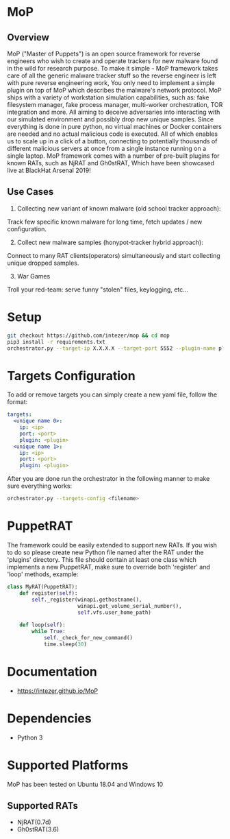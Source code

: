 # MoP
## Overview
MoP ("Master of Puppets") is an open source framework for reverse engineers who wish to create and operate trackers for new malware found in the wild for research purpose.
To make it simple - MoP framework takes care of all the generic malware tracker stuff so the reverse engineer is left with pure reverse engineering work,
You only need to implement a simple plugin on top of MoP which describes the malware's network protocol.
MoP ships with a variety of workstation simulation capabilities, such as: fake filesystem manager, fake process manager, multi-worker orchestration, TOR integration and more.
All aiming to deceive adversaries into interacting with our simulated environment and possibly drop new unique samples.
Since everything is done in pure python, no virtual machines or Docker containers are needed and no actual malicious code is executed.
All of which enables us to scale up in a click of a button, connecting to potentially thousands of different malicious servers at once from a single instance running on a single laptop.
MoP framework comes with a number of pre-built plugins for known RATs, such as NjRAT and Gh0stRAT, Which have been showcased live at BlackHat Arsenal 2019!

## Use Cases
1. Collecting new variant of known malware (old school tracker approach):

Track few specific known malware for long time, fetch updates / new configuration.

2. Collect new malware samples (honypot-tracker hybrid approach):

Connect to many RAT clients(operators) simultaneously and start collecting unique dropped samples. 

3. War Games

Troll your red-team: serve funny "stolen" files, keylogging, etc... 

# Setup
```sh
git checkout https://github.com/intezer/mop && cd mop
pip3 install -r requirements.txt
orchestrator.py --target-ip X.X.X.X --target-port 5552 --plugin-name plugins.njrat.NjRAT 
```

# Targets Configuration
To add or remove targets you can simply create a new yaml file, follow the format:
```yaml
targets:
  <unique name 0>:
    ip: <ip>
    port: <port>
    plugin: <plugin>
  <unique name 1>:
    ip: <ip>
    port: <port>
    plugin: <plugin>
```

After you are done run the orchestrator in the following manner to make sure everything works:
```sh
orchestrator.py --targets-config <filename>
```

# PuppetRAT
The framework could be easily extended to support new RATs. If you wish to do so please create new Python file named after the RAT under the 'plugins' directory.
This file should contain at least one class which implements a new PuppetRAT, make sure to override both 'register' and 'loop' methods, example:
```python
class MyRAT(PuppetRAT):
    def register(self):
        self._register(winapi.gethostname(),
                       winapi.get_volume_serial_number(),
                       self.vfs.user_home_path)
        
    def loop(self):
        while True:
            self._check_for_new_command()
            time.sleep(30)
```

# Documentation
* https://intezer.github.io/MoP

# Dependencies
* Python 3

# Supported Platforms
MoP has been tested on Ubuntu 18.04 and Windows 10

## Supported RATs
* NjRAT(0.7d)
* Gh0stRAT(3.6)
